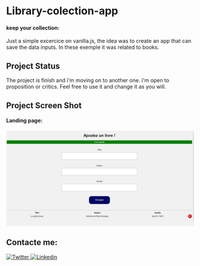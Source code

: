 # Library-colection-app

#### keep your collection:
Just a simple excercice on vanilla.js, the idea was to create an app that can save the data inputs. In these exemple it was related to books. 


## Project Status
The project is finish and i'm moving on to another one. i'm open to proposition or critics. Feel free to use it and change it as you will. 


## Project Screen Shot
  
#### Landing page: 
![landingPage](Photos/Vue.jpg)

## Contacte me: 

<a href="https://twitter.com/AlenRuny" target="_blank">
  <img
    alt="Twitter"
    src="https://img.shields.io/badge/Twitter-1DA1F2?logo=twitter&logoColor=white&style=for-the-badge"
  />
</a>

<a href="https://www.linkedin.com/in/federico-webe-620935222/" target="_blank">
  <img
    alt="Linkedin"
    src="https://img.shields.io/badge/linkedin-0077B5?logo=linkedin&logoColor=white&style=for-the-badge" target="_blank"
  />
</a>






